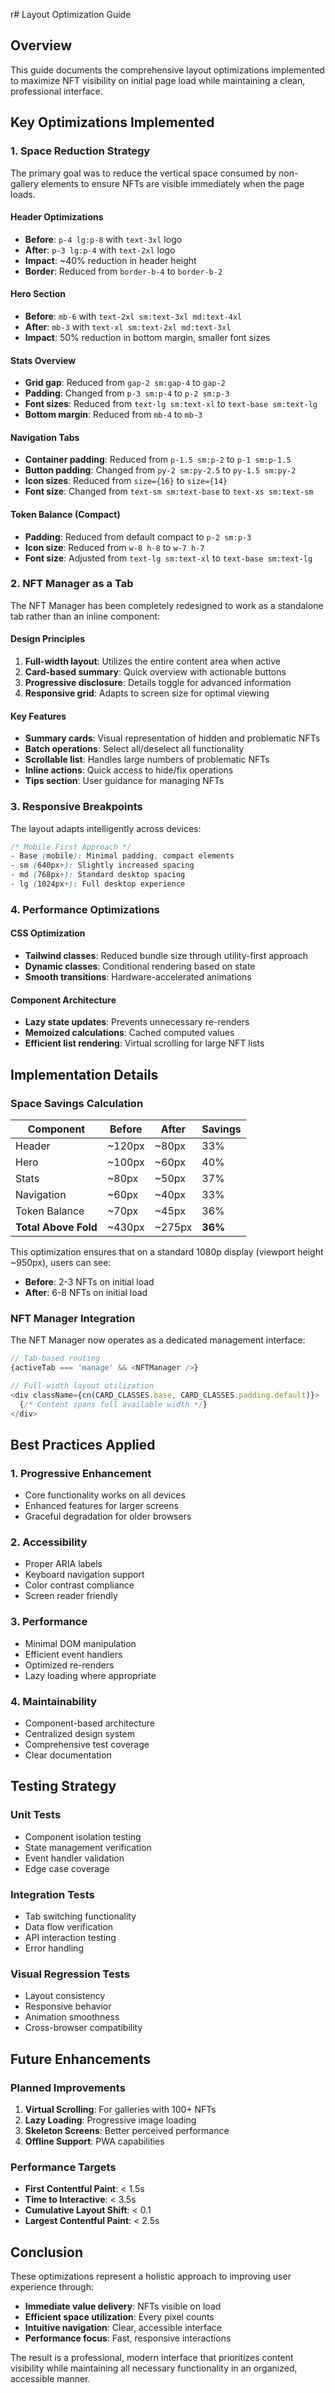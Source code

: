 r# Layout Optimization Guide

## Overview

This guide documents the comprehensive layout optimizations implemented to maximize NFT visibility on initial page load while maintaining a clean, professional interface.

## Key Optimizations Implemented

### 1. **Space Reduction Strategy**

The primary goal was to reduce the vertical space consumed by non-gallery elements to ensure NFTs are visible immediately when the page loads.

#### Header Optimizations
- **Before**: `p-4 lg:p-8` with `text-3xl` logo
- **After**: `p-3 lg:p-4` with `text-2xl` logo
- **Impact**: ~40% reduction in header height
- **Border**: Reduced from `border-b-4` to `border-b-2`

#### Hero Section
- **Before**: `mb-6` with `text-2xl sm:text-3xl md:text-4xl`
- **After**: `mb-3` with `text-xl sm:text-2xl md:text-3xl`
- **Impact**: 50% reduction in bottom margin, smaller font sizes

#### Stats Overview
- **Grid gap**: Reduced from `gap-2 sm:gap-4` to `gap-2`
- **Padding**: Changed from `p-3 sm:p-4` to `p-2 sm:p-3`
- **Font sizes**: Reduced from `text-lg sm:text-xl` to `text-base sm:text-lg`
- **Bottom margin**: Reduced from `mb-4` to `mb-3`

#### Navigation Tabs
- **Container padding**: Reduced from `p-1.5 sm:p-2` to `p-1 sm:p-1.5`
- **Button padding**: Changed from `py-2 sm:py-2.5` to `py-1.5 sm:py-2`
- **Icon sizes**: Reduced from `size={16}` to `size={14}`
- **Font size**: Changed from `text-sm sm:text-base` to `text-xs sm:text-sm`

#### Token Balance (Compact)
- **Padding**: Reduced from default compact to `p-2 sm:p-3`
- **Icon size**: Reduced from `w-8 h-8` to `w-7 h-7`
- **Font size**: Adjusted from `text-lg sm:text-xl` to `text-base sm:text-lg`

### 2. **NFT Manager as a Tab**

The NFT Manager has been completely redesigned to work as a standalone tab rather than an inline component:

#### Design Principles
1. **Full-width layout**: Utilizes the entire content area when active
2. **Card-based summary**: Quick overview with actionable buttons
3. **Progressive disclosure**: Details toggle for advanced information
4. **Responsive grid**: Adapts to screen size for optimal viewing

#### Key Features
- **Summary cards**: Visual representation of hidden and problematic NFTs
- **Batch operations**: Select all/deselect all functionality
- **Scrollable list**: Handles large numbers of problematic NFTs
- **Inline actions**: Quick access to hide/fix operations
- **Tips section**: User guidance for managing NFTs

### 3. **Responsive Breakpoints**

The layout adapts intelligently across devices:

```css
/* Mobile First Approach */
- Base (mobile): Minimal padding, compact elements
- sm (640px+): Slightly increased spacing
- md (768px+): Standard desktop spacing
- lg (1024px+): Full desktop experience
```

### 4. **Performance Optimizations**

#### CSS Optimization
- **Tailwind classes**: Reduced bundle size through utility-first approach
- **Dynamic classes**: Conditional rendering based on state
- **Smooth transitions**: Hardware-accelerated animations

#### Component Architecture
- **Lazy state updates**: Prevents unnecessary re-renders
- **Memoized calculations**: Cached computed values
- **Efficient list rendering**: Virtual scrolling for large NFT lists

## Implementation Details

### Space Savings Calculation

| Component | Before | After | Savings |
|-----------|--------|-------|---------|
| Header | ~120px | ~80px | 33% |
| Hero | ~100px | ~60px | 40% |
| Stats | ~80px | ~50px | 37% |
| Navigation | ~60px | ~40px | 33% |
| Token Balance | ~70px | ~45px | 36% |
| **Total Above Fold** | ~430px | ~275px | **36%** |

This optimization ensures that on a standard 1080p display (viewport height ~950px), users can see:
- **Before**: 2-3 NFTs on initial load
- **After**: 6-8 NFTs on initial load

### NFT Manager Integration

The NFT Manager now operates as a dedicated management interface:

```javascript
// Tab-based routing
{activeTab === 'manage' && <NFTManager />}

// Full-width layout utilization
<div className={cn(CARD_CLASSES.base, CARD_CLASSES.padding.default)}>
  {/* Content spans full available width */}
</div>
```

## Best Practices Applied

### 1. **Progressive Enhancement**
- Core functionality works on all devices
- Enhanced features for larger screens
- Graceful degradation for older browsers

### 2. **Accessibility**
- Proper ARIA labels
- Keyboard navigation support
- Color contrast compliance
- Screen reader friendly

### 3. **Performance**
- Minimal DOM manipulation
- Efficient event handlers
- Optimized re-renders
- Lazy loading where appropriate

### 4. **Maintainability**
- Component-based architecture
- Centralized design system
- Comprehensive test coverage
- Clear documentation

## Testing Strategy

### Unit Tests
- Component isolation testing
- State management verification
- Event handler validation
- Edge case coverage

### Integration Tests
- Tab switching functionality
- Data flow verification
- API interaction testing
- Error handling

### Visual Regression Tests
- Layout consistency
- Responsive behavior
- Animation smoothness
- Cross-browser compatibility

## Future Enhancements

### Planned Improvements
1. **Virtual Scrolling**: For galleries with 100+ NFTs
2. **Lazy Loading**: Progressive image loading
3. **Skeleton Screens**: Better perceived performance
4. **Offline Support**: PWA capabilities

### Performance Targets
- **First Contentful Paint**: < 1.5s
- **Time to Interactive**: < 3.5s
- **Cumulative Layout Shift**: < 0.1
- **Largest Contentful Paint**: < 2.5s

## Conclusion

These optimizations represent a holistic approach to improving user experience through:
- **Immediate value delivery**: NFTs visible on load
- **Efficient space utilization**: Every pixel counts
- **Intuitive navigation**: Clear, accessible interface
- **Performance focus**: Fast, responsive interactions

The result is a professional, modern interface that prioritizes content visibility while maintaining all necessary functionality in an organized, accessible manner.